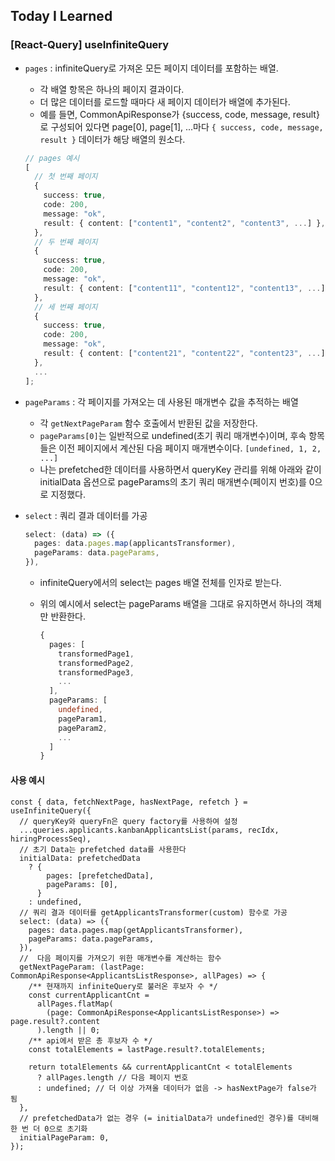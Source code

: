 ## Today I Learned

### [React-Query] useInfiniteQuery

- `pages` : infiniteQuery로 가져온 모든 페이지 데이터를 포함하는 배열.

  - 각 배열 항목은 하나의 페이지 결과이다.
  - 더 많은 데이터를 로드할 때마다 새 페이지 데이터가 배열에 추가된다.
  - 예를 들면, CommonApiResponse가 {success, code, message, result}로 구성되어 있다면 page[0], page[1], ...마다 `{ success, code, message, result }` 데이터가 해당 배열의 원소다.

  ```ts
  // pages 예시
  [
    // 첫 번째 페이지
    {
      success: true,
      code: 200,
      message: "ok",
      result: { content: ["content1", "content2", "content3", ...] },
    },
    // 두 번째 페이지
    {
      success: true,
      code: 200,
      message: "ok",
      result: { content: ["content11", "content12", "content13", ...] },
    },
    // 세 번째 페이지
    {
      success: true,
      code: 200,
      message: "ok",
      result: { content: ["content21", "content22", "content23", ...] },
    },
    ...
  ];
  ```

- `pageParams` : 각 페이지를 가져오는 데 사용된 매개변수 값을 추적하는 배열

  - 각 `getNextPageParam` 함수 호출에서 반환된 값을 저장한다.
  - `pageParams[0]`는 일반적으로 undefined(초기 쿼리 매개변수)이며, 후속 항목들은 이전 페이지에서 계산된 다음 페이지 매개변수이다. `[undefined, 1, 2, ...]`
  - 나는 prefetched한 데이터를 사용하면서 queryKey 관리를 위해 아래와 같이 initialData 옵션으로 pageParams의 초기 쿼리 매개변수(페이지 번호)를 0으로 지정했다.

- `select` : 쿼리 결과 데이터를 가공

  ```ts
  select: (data) => ({
    pages: data.pages.map(applicantsTransformer),
    pageParams: data.pageParams,
  }),
  ```

  - infiniteQuery에서의 select는 pages 배열 전체를 인자로 받는다.
  - 위의 예시에서 select는 pageParams 배열을 그대로 유지하면서 하나의 객체만 반환한다.

    ```ts
    {
      pages: [
        transformedPage1,
        transformedPage2,
        transformedPage3,
        ...
      ],
      pageParams: [
        undefined,
        pageParam1,
        pageParam2,
        ...
      ]
    }
    ```

#### 사용 예시

```tsx
const { data, fetchNextPage, hasNextPage, refetch } = useInfiniteQuery({
  // queryKey와 queryFn은 query factory를 사용하여 설정
  ...queries.applicants.kanbanApplicantsList(params, recIdx, hiringProcessSeq),
  // 초기 Data는 prefetched data를 사용한다
  initialData: prefetchedData
    ? {
        pages: [prefetchedData],
        pageParams: [0],
      }
    : undefined,
  // 쿼리 결과 데이터를 getApplicantsTransformer(custom) 함수로 가공
  select: (data) => ({
    pages: data.pages.map(getApplicantsTransformer),
    pageParams: data.pageParams,
  }),
  //  다음 페이지를 가져오기 위한 매개변수를 계산하는 함수
  getNextPageParam: (lastPage: CommonApiResponse<ApplicantsListResponse>, allPages) => {
    /** 현재까지 infiniteQuery로 불러온 후보자 수 */
    const currentApplicantCnt =
      allPages.flatMap(
        (page: CommonApiResponse<ApplicantsListResponse>) => page.result?.content
      ).length || 0;
    /** api에서 받은 총 후보자 수 */
    const totalElements = lastPage.result?.totalElements;

    return totalElements && currentApplicantCnt < totalElements
      ? allPages.length // 다음 페이지 번호
      : undefined; // 더 이상 가져올 데이터가 없음 -> hasNextPage가 false가 됨
  },
  // prefetchedData가 없는 경우 (= initialData가 undefined인 경우)를 대비해 한 번 더 0으로 초기화
  initialPageParam: 0,
});
```
